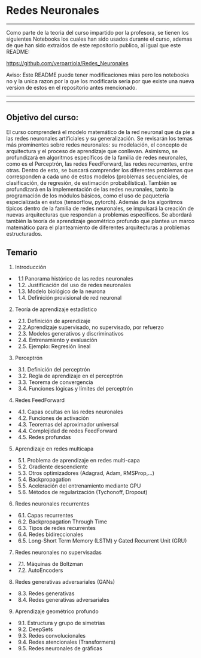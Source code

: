 # Redes Neuronales

--------

Como parte de la teoria del curso impartido por la profesora, se tienen los siguientes Notebooks los cuales han sido usados durante el curso, ademas
de que han sido extraidos de este repositorio publico, al igual que este README:

https://github.com/veroarriola/Redes_Neuronales

Aviso: Este README puede tener modificaciones mias pero los notebooks no y la unica razon por la que los modificaria seria por que existe una nueva version de estos en el repositorio antes mencionado.

--------
--------

## Objetivo del curso: 
El curso comprenderá el modelo matemático de la red neuronal que da pie a las redes neuronales artificiales y su generalización. Se revisarán los temas más prominentes sobre redes neuronales: su modelación, el concepto de arquitectura y el proceso de aprendizaje que conllevan.
Asimismo, se profundizará en algoritmos específicos de la familia de redes neuronales, como es el Perceptrón, las redes FeedForward, las redes recurrentes, entre otras. Dentro de esto, se buscará comprender los diferentes problemas que corresponden a cada uno de estos modelos (problemas secuenciales, de clasificación, de regresión, de estimación probabilística).
También se profundizará en la implementación de las redes neuronales, tanto la programación de los módulos básicos, como el uso de paquetería especializada en estos (tensorflow, pytorch).
Además de los algoritmos típicos dentro de la familia de redes neuronales, se impulsará la creación de nuevas arquitecturas que respondan a problemas específicos. Se abordará también la teoría de aprendizaje geométrico profundo que plantea un marco matemático para el planteamiento de diferentes arquitecturas a problemas estructurados.

## Temario

1. Introducción
- &nbsp; 1.1 Panorama histórico de las redes neuronales
- &nbsp; 1.2. Justificación del uso de redes neuronales
- &nbsp; 1.3. Modelo biológico de la neurona
- &nbsp; 1.4. Definición provisional de red neuronal
2. Teoría de aprendizaje estadístico
- &nbsp; 2.1. Definición de aprendizaje
- &nbsp;  2.2.Aprendizaje supervisado, no supervisado, por refuerzo
- &nbsp;  2.3. Modelos generativos y discriminativos
- &nbsp; 2.4. Entrenamiento y evaluación
- &nbsp; 2.5. Ejemplo: Regresión lineal
3. Perceptrón
- &nbsp; 3.1. Definición del perceptrón
- &nbsp; 3.2. Regla de aprendizaje en el perceptrón
- &nbsp; 3.3. Teorema de convergencia
- &nbsp; 3.4. Funciones lógicas y límites del perceptrón
4. Redes FeedForward
- &nbsp; 4.1. Capas ocultas en las redes neuronales
- &nbsp; 4.2. Funciones de activación
- &nbsp; 4.3. Teoremas del aproximador universal
- &nbsp; 4.4. Complejidad de redes FeedForward
- &nbsp; 4.5. Redes profundas
5. Aprendizaje en redes multicapa
- &nbsp; 5.1. Problema de aprendizaje en redes multi-capa
- &nbsp; 5.2. Gradiente descendiente
- &nbsp; 5.3. Otros optimizadores (Adagrad, Adam, RMSProp,...)
- &nbsp; 5.4. Backpropagation
- &nbsp; 5.5. Aceleración del entrenamiento mediante GPU
- &nbsp; 5.6. Métodos de regularización (Tychonoff, Dropout)
6. Redes neuronales recurrentes
- &nbsp; 6.1. Capas recurrentes
- &nbsp; 6.2. Backpropagation Through Time
- &nbsp; 6.3. Tipos de redes recurrentes
- &nbsp; 6.4. Redes bidireccionales
- &nbsp; 6.5. Long-Short Term Memory (LSTM) y Gated Recurrent Unit (GRU)
7. Redes neuronales no supervisadas
- &nbsp; 7.1. Máquinas de Boltzman
- &nbsp; 7.2. AutoEncoders
8. Redes generativas adversariales (GANs)
- &nbsp; 8.3. Redes generativas
- &nbsp; 8.4. Redes generativas adversariales
9. Aprendizaje geométrico profundo
- &nbsp; 9.1. Estructura y grupo de simetrías
- &nbsp; 9.2. DeepSets
- &nbsp; 9.3. Redes convolucionales
- &nbsp; 9.4. Redes atencionales (Transformers)
- &nbsp; 9.5. Redes neuronales de gráficas
